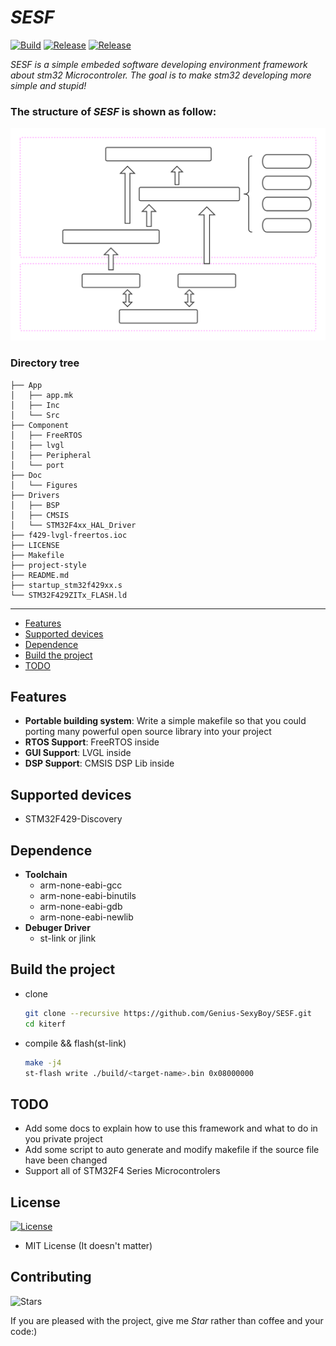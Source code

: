 # _SESF_

[![Build](https://travis-ci.org/ATmega8/kiterf.svg?branch=master "build badge")](https://travis-ci.org/Genius-SexyBoy/SESF "build")
[![Release](https://img.shields.io/github/release/ATmega8/kiterf.svg "release badge")](https://github.com/Genius-SexyBoy/SESF/releases/latest/ "release")
[![Release](https://img.shields.io/github/issues/ATmega8/kiterf.svg "issues badge")](https://github.com/Genius-SexyBoy/SESF/issues "issues")

_SESF is a simple embeded software developing environment framework about stm32 Microcontroler. The goal is to make stm32 developing more simple and stupid!_

### The structure of _SESF_ is shown as follow:
![](Doc/Figures/block.svg)

### Directory tree

```
├── App
│   ├── app.mk
│   ├── Inc
│   └── Src
├── Component
│   ├── FreeRTOS
│   ├── lvgl
│   ├── Peripheral
│   └── port
├── Doc
│   └── Figures
├── Drivers
│   ├── BSP
│   ├── CMSIS
│   └── STM32F4xx_HAL_Driver
├── f429-lvgl-freertos.ioc
├── LICENSE
├── Makefile
├── project-style
├── README.md
├── startup_stm32f429xx.s
└── STM32F429ZITx_FLASH.ld
```
---



  - [Features](#Features)
  - [Supported devices](#Supported-devices)
  - [Dependence](#Dependence)
  - [Build the project](#Build-the-project)
  - [TODO](#TODO)


## Features
* **Portable building system**: Write a simple makefile so that you could porting many powerful open source library into your project
* **RTOS Support**: FreeRTOS inside
* **GUI Support**: LVGL inside
* **DSP Support**: CMSIS DSP Lib inside

## Supported devices
* STM32F429-Discovery

## Dependence
  - **Toolchain**
    - arm-none-eabi-gcc
    - arm-none-eabi-binutils
    - arm-none-eabi-gdb
    - arm-none-eabi-newlib
  - **Debuger Driver**
    - st-link or jlink
## Build the project
* clone
  ```bash
  git clone --recursive https://github.com/Genius-SexyBoy/SESF.git
  cd kiterf
  ```
* compile && flash(st-link)
  ```bash
  make -j4
  st-flash write ./build/<target-name>.bin 0x08000000
  ```

## TODO
* Add some docs to explain how to use this framework and what to do in you private project
* Add some script to auto generate and modify makefile if the source file have been changed
* Support all of STM32F4 Series Microcontrolers

## License

[![License](https://img.shields.io/github/license/ATmega8/kiterf.svg)](LICENSE)

* MIT License (It doesn't matter)

## Contributing

![Stars](https://img.shields.io/github/stars/Genius-SexyBoy/SESF.svg?style=social&label=Star&maxAge=2592000)

If you are pleased with the project, give me _Star_ rather than coffee and your code:)
